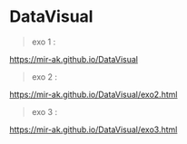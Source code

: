 # DataVisual

> exo 1 :

https://mir-ak.github.io/DataVisual

> exo 2 :

https://mir-ak.github.io/DataVisual/exo2.html

> exo 3 :

https://mir-ak.github.io/DataVisual/exo3.html
